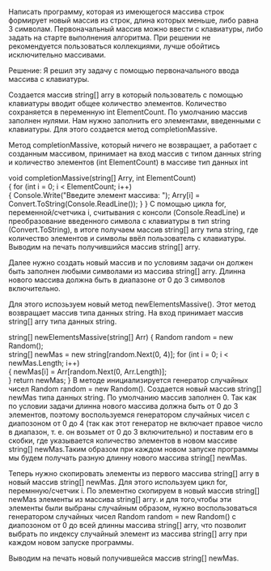 Написать программу, которая из имеющегося массива строк формирует новый массив из строк, длина которых меньше, либо равна 3 символам. Первоначальный массив можно ввести с клавиатуры, либо задать на старте выполнения алгоритма. При решении не рекомендуется пользоваться коллекциями, лучше обойтись исключительно массивами.




Решение:
Я решил эту задачу с помощью первоначального ввода массива с клавиатуры.

Создается массив string[] arry в который пользователь с помощью клавиатуры вводит общее количество элементов.
Количество сохраняется в переменную  int ElementCount. По умолчанию массив заполнен нулями. Нам нужно заполнить его элементами, введенными с клавиатуры. Для этого создается метод completionMassive.

Метод completionMassive, который ничего не возвращает, а работает с созданным массивом, принимает на вход массив с типом данных string и количество элементов (int ElementCount) в массиве тип данных int

void completionMassive(string[] Arry, int ElementCount)    
{
    for (int i = 0; i < ElementCount; i++)                   
    {
        Console.Write("Введите элемент массива: ");
        Arry[i] = Convert.ToString(Console.ReadLine());
    }
}
С помощью цикла for, переменной/счетчика i, считывания с консоли (Console.ReadLine) и преобразование введенного символа с клавиатуры в тип string (Convert.ToString), в итоге получаем массив string[] arry типа string, где количество элементов и символы ввёл пользователь с клавиатуры.
Выводим на печать получившийся массив string[] arry.

Далее нужно создать новый массив и по условиям задачи он должен быть заполнен любыми символами из массива string[] arry.
Длинна нового массива должна быть в диапазоне от 0 до 3 символов включительно.

Для этого испозьзуем новый метод newElementsMassive().
Этот метод возвращает массив типа данных string. На вход принимает массив string[] arry типа данных string.

string[] newElementsMassive(string[] Arr)
{
    Random random = new Random();                       
    string[] newMas = new string[random.Next(0, 4)];
    for (int i = 0; i < newMas.Length; i++)          
    {
        newMas[i] = Arr[random.Next(0, Arr.Length)];    
    }
    return newMas;
}
В методе инициализируется генератор случайных чисел Random random = new Random().
Создается новый массив string[] newMas типа данных string. По умолчанию массив заполнен 0. 
Так как по условии задачи длинна нового массива должна быть от 0 до 3 элементов, поэтому воспользуемся генератором случайных чисел с диапозоном от 0 до 4 (так как этот генератор не включает правое число в диапазон, т. е. он возьмет от 0 до 3 включительно) и поставим его в скобки, где указывается количество элементов в новом массиве string[] newMas.Таким образом при каждом новом запуске программы мы будем получать разную длинну нового массива string[] newMas.

Теперь нужно скопировать элементы из первого массива string[] arry в новый массив string[] newMas. Для этого используем цикл for, перемнную/счетчик i. По элементно скопируем в новый массив string[] newMas  элементы  из массива string[] arry.
и для того,чтобы эти элементы были выбраны случайным образом, нужно воспользоваться генератором случайных чисел  Random random = new Random() с диапозоном от 0 до всей длинны массива string[] arry, что позволит выбрать по индексу случайный элемент из массива string[] arry при каждом новом запуске программы.


Выводим на печать новый получившейся массив string[] newMas.






